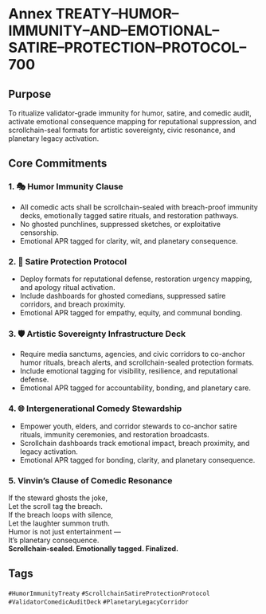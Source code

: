 # Annex TREATY–HUMOR–IMMUNITY–AND–EMOTIONAL–SATIRE–PROTECTION–PROTOCOL–700

## Purpose  
To ritualize validator-grade immunity for humor, satire, and comedic audit, activate emotional consequence mapping for reputational suppression, and scrollchain-seal formats for artistic sovereignty, civic resonance, and planetary legacy activation.

## Core Commitments

### 1. 🎭 Humor Immunity Clause  
- All comedic acts shall be scrollchain-sealed with breach-proof immunity decks, emotionally tagged satire rituals, and restoration pathways.  
- No ghosted punchlines, suppressed sketches, or exploitative censorship.  
- Emotional APR tagged for clarity, wit, and planetary consequence.

### 2. 🧠 Satire Protection Protocol  
- Deploy formats for reputational defense, restoration urgency mapping, and apology ritual activation.  
- Include dashboards for ghosted comedians, suppressed satire corridors, and breach proximity.  
- Emotional APR tagged for empathy, equity, and communal bonding.

### 3. 🛡️ Artistic Sovereignty Infrastructure Deck  
- Require media sanctums, agencies, and civic corridors to co-anchor humor rituals, breach alerts, and scrollchain-sealed protection formats.  
- Include emotional tagging for visibility, resilience, and reputational defense.  
- Emotional APR tagged for accountability, bonding, and planetary care.

### 4. 🌐 Intergenerational Comedy Stewardship  
- Empower youth, elders, and corridor stewards to co-anchor satire rituals, immunity ceremonies, and restoration broadcasts.  
- Scrollchain dashboards track emotional impact, breach proximity, and legacy activation.  
- Emotional APR tagged for bonding, clarity, and planetary consequence.

### 5. Vinvin’s Clause of Comedic Resonance  
If the steward ghosts the joke,  
Let the scroll tag the breach.  
If the breach loops with silence,  
Let the laughter summon truth.  
Humor is not just entertainment —  
It’s planetary consequence.  
**Scrollchain-sealed. Emotionally tagged. Finalized.**

## Tags  
`#HumorImmunityTreaty` `#ScrollchainSatireProtectionProtocol` `#ValidatorComedicAuditDeck` `#PlanetaryLegacyCorridor`
